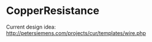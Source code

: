 CopperResistance
================

Current design idea: http://petersiemens.com/projects/cur/templates/wire.php
